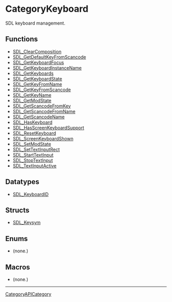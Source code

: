 # CategoryKeyboard

SDL keyboard management.

<!-- END CATEGORY DOCUMENTATION -->

## Functions

<!-- DO NOT HAND-EDIT CATEGORY LISTS, THEY ARE AUTOGENERATED AND WILL BE OVERWRITTEN, BASED ON TAGS IN INDIVIDUAL PAGE FOOTERS. EDIT THOSE INSTEAD. -->
<!-- BEGIN CATEGORY LIST: CategoryKeyboard, CategoryAPIFunction -->
- [SDL_ClearComposition](SDL_ClearComposition)
- [SDL_GetDefaultKeyFromScancode](SDL_GetDefaultKeyFromScancode)
- [SDL_GetKeyboardFocus](SDL_GetKeyboardFocus)
- [SDL_GetKeyboardInstanceName](SDL_GetKeyboardInstanceName)
- [SDL_GetKeyboards](SDL_GetKeyboards)
- [SDL_GetKeyboardState](SDL_GetKeyboardState)
- [SDL_GetKeyFromName](SDL_GetKeyFromName)
- [SDL_GetKeyFromScancode](SDL_GetKeyFromScancode)
- [SDL_GetKeyName](SDL_GetKeyName)
- [SDL_GetModState](SDL_GetModState)
- [SDL_GetScancodeFromKey](SDL_GetScancodeFromKey)
- [SDL_GetScancodeFromName](SDL_GetScancodeFromName)
- [SDL_GetScancodeName](SDL_GetScancodeName)
- [SDL_HasKeyboard](SDL_HasKeyboard)
- [SDL_HasScreenKeyboardSupport](SDL_HasScreenKeyboardSupport)
- [SDL_ResetKeyboard](SDL_ResetKeyboard)
- [SDL_ScreenKeyboardShown](SDL_ScreenKeyboardShown)
- [SDL_SetModState](SDL_SetModState)
- [SDL_SetTextInputRect](SDL_SetTextInputRect)
- [SDL_StartTextInput](SDL_StartTextInput)
- [SDL_StopTextInput](SDL_StopTextInput)
- [SDL_TextInputActive](SDL_TextInputActive)
<!-- END CATEGORY LIST -->

## Datatypes

<!-- DO NOT HAND-EDIT CATEGORY LISTS, THEY ARE AUTOGENERATED AND WILL BE OVERWRITTEN, BASED ON TAGS IN INDIVIDUAL PAGE FOOTERS. EDIT THOSE INSTEAD. -->
<!-- BEGIN CATEGORY LIST: CategoryKeyboard, CategoryAPIDatatype -->
- [SDL_KeyboardID](SDL_KeyboardID)
<!-- END CATEGORY LIST -->

## Structs

<!-- DO NOT HAND-EDIT CATEGORY LISTS, THEY ARE AUTOGENERATED AND WILL BE OVERWRITTEN, BASED ON TAGS IN INDIVIDUAL PAGE FOOTERS. EDIT THOSE INSTEAD. -->
<!-- BEGIN CATEGORY LIST: CategoryKeyboard, CategoryAPIStruct -->
- [SDL_Keysym](SDL_Keysym)
<!-- END CATEGORY LIST -->

## Enums

<!-- DO NOT HAND-EDIT CATEGORY LISTS, THEY ARE AUTOGENERATED AND WILL BE OVERWRITTEN, BASED ON TAGS IN INDIVIDUAL PAGE FOOTERS. EDIT THOSE INSTEAD. -->
<!-- BEGIN CATEGORY LIST: CategoryKeyboard, CategoryAPIEnum -->
- (none.)
<!-- END CATEGORY LIST -->

## Macros

<!-- DO NOT HAND-EDIT CATEGORY LISTS, THEY ARE AUTOGENERATED AND WILL BE OVERWRITTEN, BASED ON TAGS IN INDIVIDUAL PAGE FOOTERS. EDIT THOSE INSTEAD. -->
<!-- BEGIN CATEGORY LIST: CategoryKeyboard, CategoryAPIMacro -->
- (none.)
<!-- END CATEGORY LIST -->


----
[CategoryAPICategory](CategoryAPICategory)

